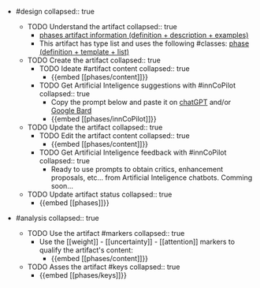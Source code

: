 
- #design
   collapsed:: true
  - TODO Understand the artifact
    collapsed:: true
    - [phases artifact information (definition + description + examples)](https://go.innbok.com/#/page/innBoK%2Fphases%2Finfo)
    - This artifact has type list and uses the following #classes: [phase (definition + template + list)](https://go.innbok.com/#/page/innBoK%2Fclass%2Fphase)
  - TODO Create the artifact
     collapsed:: true
    - TODO Ideate #artifact content
      collapsed:: true
      - {{embed [[phases/content]]}}
    - TODO Get Artificial Inteligence suggestions with #innCoPilot
      collapsed:: true
      - Copy the prompt below and paste it on [chatGPT](https://chat.openai.com) and/or [Google Bard](https://bard.google.com/chat)
      - {{embed [[phases/innCoPilot]]}}
  - TODO Update the artifact
    collapsed:: true
    - TODO Edit the artifact content
     collapsed:: true
      - {{embed [[phases/content]]}}
    - TODO Get Artificial Inteligence feedback with #innCoPilot
      collapsed:: true
      - Ready to use prompts to obtain critics, enhancement proposals, etc... from Artificial Inteligence chatbots. Comming soon...
  - TODO Update artifact status
    collapsed:: true
    - {{embed [[phases]]}}


- #analysis
  collapsed:: true
  - TODO Use the artifact #markers
    collapsed:: true
    - Use the [[weight]] - [[uncertainty]] - [[attention]] markers to qualify the artifact's content:
      - {{embed [[phases/content]]}}
  - TODO Asses the artifact #keys
    collapsed:: true
    - {{embed [[phases/keys]]}}



